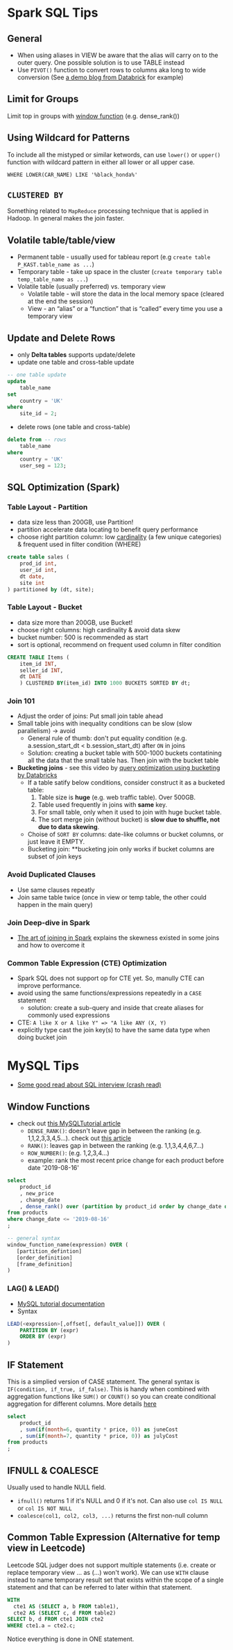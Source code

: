 # Spark SQL Tips

## General
* When using aliases in VIEW be aware that the alias will carry on to the outer query. One possible solution is to use TABLE instead
* Use `PIVOT()` function to convert rows to columns aka long to wide conversion (See [a demo blog from Databrick](https://databricks.com/blog/2018/11/01/sql-pivot-converting-rows-to-columns.html) for example)

## Limit for Groups
Limit top in groups with [window function](https://databricks.com/blog/2015/07/15/introducing-window-functions-in-spark-sql.html) (e.g. dense_rank())

## Using Wildcard for Patterns
To include all the mistyped or similar ketwords, can use `lower()` or
`upper()` function with wildcard pattern in either all lower or all upper case.

```
WHERE LOWER(CAR_NAME) LIKE '%black_honda%'
```

## `CLUSTERED BY`
Something related to `MapReduce` processing technique that is applied in
Hadoop. In general makes the join faster.

## Volatile table/table/view
* Permanent table - usually used for tableau report (e.g `create table P_KAST.table_name as ...`)
* Temporary table - take up space in the cluster (`create temporary table temp_table_name as ...`)
* Volatile table (usually preferred) vs. temporary view
    * Volatile table - will store the data in the local memory space (cleared at the end the session)
    * View - an “alias” or a “function” that is “called” every time you use a temporary view

## Update and Delete Rows
* only **Delta tables** supports update/delete
* update one table and cross-table update
```sql
-- one table update
update
    table_name
set
    country = 'UK'
where
    site_id = 2;
```
* delete rows (one table and cross-table)
```sql
delete from -- rows
    table_name
where
    country = 'UK'
    user_seg = 123;
```

## SQL Optimization (Spark)
### Table Layout - Partition
* data size less than 200GB, use Partition!
* partition accelerate data locating to benefit query performance
* choose right partition column: low [cardinality](https://stackoverflow.com/questions/10621077/what-is-cardinality-in-databases) (a few unique categories) & frequent used in filter condition (WHERE)
```sql
create table sales (
    prod_id int,
    user_id int,
    dt date,
    site int
) partitioned by (dt, site);
```

### Table Layout - Bucket
* data size more than 200GB, use Bucket!
* choose right columns: high cardinality & avoid data skew
* bucket number: 500 is recommended as start
* sort is optional, recommend on frequent used column in filter condition
```sql
CREATE TABLE Items (
    item_id INT,
    seller_id INT,
    dt DATE
    ) CLUSTERED BY(item_id) INTO 1000 BUCKETS SORTED BY dt;
```

### Join 101
* Adjust the order of joins: Put small join table ahead
* Small table joins with inequality conditions can be slow (slow parallelism) -> avoid
    * General rule of thumb: don't put equality condition (e.g. a.session_start_dt < b.session_start_dt) after `ON` in joins
    * Solution: creating a bucket table with 500-1000 buckets contatining all the data that the small table has. Then join with the bucket table
* **Bucketing joins** - see this video by [query optimization using bucketing by Databricks](https://databricks.com/session/bucketing-in-spark-sql-2-3)
    * If a table satify below conditions, consider construct it as a bucketed table:
        1. Table size is **huge** (e.g. web traffic table). Over 500GB.
        2. Table used frequently in joins with **same** key.
        3. For small table, only when it used to join with huge bucket table.
        4. The sort merge join (without bucket) is **slow due to shuffle, not due to data skewing**.
    * Choise of `SORT BY` columns: date-like columns or bucket columns, or just leave it EMPTY.
    * Bucketing join: **bucketing join only works if bucket columns are subset of join keys

### Avoid Duplicated Clauses
* Use same clauses repeatly
* Join same table twice (once in view or temp table, the other could happen in the main query)


### Join Deep-dive in Spark
* [The art of joining in Spark](https://towardsdatascience.com/the-art-of-joining-in-spark-dcbd33d693c) explains the skewness existed in some joins and how to overcome it

### Common Table Expression (CTE) Optimization
* Spark SQL does not support op for CTE yet. So, manully CTE can improve performance.
* avoid using the same functions/expressions repeatedly in a `CASE` statement
    * solution: create a sub-query and inside that create aliases for commonly used expressions
* CTE: `A like X or A like Y" => "A like ANY (X, Y)`
* explicitly type cast the join key(s) to have the same data type when doing bucket join


# MySQL Tips
* [Some good read about SQL interview (crash read)](https://towardsdatascience.com/sql-questions-summary-df90bfe4c9c)

## Window Functions
* check out [this MySQLTutorial article](https://www.mysqltutorial.org/mysql-window-functions/)
    * `DENSE_RANK()`: doesn't leave gap in between the ranking (e.g. 1,1,2,3,3,4,5...). check out [this article](https://www.mysqltutorial.org/mysql-window-functions/mysql-rank-function/)
    * `RANK()`: leaves gap in between the ranking (e.g. 1,1,3,4,4,6,7...)
    * `ROW_NUMBER()`: (e.g. 1,2,3,4...)
    * example: rank the most recent price change for each product before date '2019-08-16'
```sql
select
    product_id
    , new_price
    , change_date
    , dense_rank() over (partition by product_id order by change_date desc) as date_rank
from products
where change_date <= '2019-08-16'
;

-- general syntax
window_function_name(expression) OVER ( 
   [partition_defintion]
   [order_definition]
   [frame_definition]
)
```

### LAG() & LEAD()
* [MySQL tutorial documentation](https://www.mysqltutorial.org/mysql-window-functions/mysql-lead-function/)
* Syntax
```sql
LEAD(<expression>[,offset[, default_value]]) OVER (
    PARTITION BY (expr)
    ORDER BY (expr)
)
```

## IF Statement
This is a simplied version of CASE statement. The general syntax is `IF(condition, if_true, if_false)`. This is handy when combined with aggregation functions like `SUM()` or `COUNT()` so you can create conditional aggregation for different columns. More details [here](https://www.w3schools.com/sql/func_mysql_if.asp)

```sql
select
    product_id
    , sum(if(month=6, quantity * price, 0)) as juneCost
    , sum(if(month=7, quantity * price, 0)) as julyCost
from products
;
```

## IFNULL & COALESCE
Usually used to handle NULL field.
* `ifnull()` returns 1 if it's NULL and 0 if it's not. Can also use `col IS NULL` or `col IS NOT NULL`
* `coalesce(col1, col2, col3, ...)` returns the first non-null column

## Common Table Expression (Alternative for temp view in Leetcode)
Leetcode SQL judger does not support multiple statements (i.e. create or replace temporary view ... as (...) won't work).
We can use `WITH` clause instead to name temporary result set that exists within the scope of a single statement and that can be referred to later within that statement.

```sql
WITH
  cte1 AS (SELECT a, b FROM table1),
  cte2 AS (SELECT c, d FROM table2)
SELECT b, d FROM cte1 JOIN cte2
WHERE cte1.a = cte2.c;
```

Notice everything is done in ONE statement.
